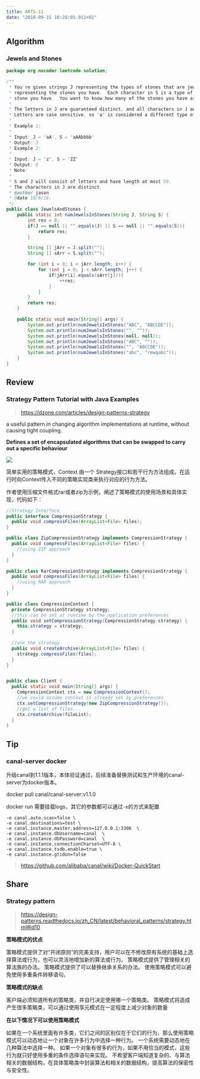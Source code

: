 ```yaml
---
title: ARTS-11
date: "2018-09-15 18:28:05.911+01"
---
```


## Algorithm

### Jewels and Stones

```java
package org.nocoder.leetcode.solution;

/**
 * You're given strings J representing the types of stones that are jewels, and S
 * representing the stones you have.  Each character in S is a type of
 * stone you have.  You want to know how many of the stones you have are also jewels.
 *
 * The letters in J are guaranteed distinct, and all characters in J and S are letters.
 * Letters are case sensitive, so "a" is considered a different type of stone from "A".
 *
 * Example 1:
 *
 * Input: J = "aA", S = "aAAbbbb"
 * Output: 3
 * Example 2:
 *
 * Input: J = "z", S = "ZZ"
 * Output: 0
 * Note:
 *
 * S and J will consist of letters and have length at most 50.
 * The characters in J are distinct.
 * @author jason
 * @date 18/9/16.
 */
public class JewelsAndStones {
    public static int numJewelsInStones(String J, String S) {
        int res = 0;
        if(J == null || "".equals(J) || S == null || "".equals(S)){
            return res;
        }

        String [] jArr = J.split("");
        String [] sArr = S.split("");

        for (int i = 0; i < jArr.length; i++) {
            for (int j = 0; j < sArr.length; j++) {
                if(jArr[i].equals(sArr[j])){
                    ++res;
                }
            }
        }
        return res;
    }

    public static void main(String[] args) {
        System.out.println(numJewelsInStones("ABC", "ABCCDE"));
        System.out.println(numJewelsInStones("", ""));
        System.out.println(numJewelsInStones(null, null));
        System.out.println(numJewelsInStones("ABC", ""));
        System.out.println(numJewelsInStones("", "ABCCDE"));
        System.out.println(numJewelsInStones("abc", "rewqabc"));
    }
}

```

## Review

### Strategy Pattern Tutorial with Java Examples

> https://dzone.com/articles/design-patterns-strategy

a useful pattern in changing algorithm implementations at runtime, without causing tight coupling.

**Defines a set of encapsulated algorithms that can be swapped to carry out a specific behaviour**

![](https://raw.githubusercontent.com/yangjinlong86/nocoder/master/data/images/design-pattern/strategy_pattern.png)

简单实用的策略模式，Context 由一个 Strategy接口和若干行为方法组成。在运行时向Context传入不同的策略实现类来执行对应的行为方法。

作者使用压缩文件格式rar或者zip为示例，阐述了策略模式的使用场景和具体实现，代码如下：

```java
//Strategy Interface
public interface CompressionStrategy {
  public void compressFiles(ArrayList<File> files);
}
```

```java
public class ZipCompressionStrategy implements CompressionStrategy {
  public void compressFiles(ArrayList<File> files) {
    //using ZIP approach
  }
}
```

```java
public class RarCompressionStrategy implements CompressionStrategy {
  public void compressFiles(ArrayList<File> files) {
    //using RAR approach
  }
}
```

```java
public class CompressionContext {
  private CompressionStrategy strategy;
  //this can be set at runtime by the application preferences
  public void setCompressionStrategy(CompressionStrategy strategy) {
    this.strategy = strategy;
  }
  
  //use the strategy
  public void createArchive(ArrayList<File> files) {
    strategy.compressFiles(files);
  }
}
```

```java

public class Client {
  public static void main(String[] args) {
    CompressionContext ctx = new CompressionContext();
    //we could assume context is already set by preferences
    ctx.setCompressionStrategy(new ZipCompressionStrategy());
    //get a list of files...
    ctx.createArchive(fileList);
  }
}
```


## Tip

### canal-server docker

升级canal到1.1.1版本，本体验证通过，后续准备替换测试和生产环境的canal-server为docker版本。

docker pull canal/canal-server:v1.1.0

docker run 需要挂载logs，其它的参数都可以通过`-e`的方式来配置

```
-e canal.auto.scan=false \
-e canal.destinations=test \
-e canal.instance.master.address=127.0.0.1:3306  \
-e canal.instance.dbUsername=canal  \
-e canal.instance.dbPassword=canal  \
-e canal.instance.connectionCharset=UTF-8 \
-e canal.instance.tsdb.enable=true \
-e canal.instance.gtidon=false
```

> https://github.com/alibaba/canal/wiki/Docker-QuickStart
> 

## Share

### Strategy pattern

> https://design-patterns.readthedocs.io/zh_CN/latest/behavioral_patterns/strategy.html#id10

**策略模式的优点**

策略模式提供了对“开闭原则”的完美支持，用户可以在不修改原有系统的基础上选择算法或行为，也可以灵活地增加新的算法或行为。
策略模式提供了管理相关的算法族的办法。
策略模式提供了可以替换继承关系的办法。
使用策略模式可以避免使用多重条件转移语句。

**策略模式的缺点**

客户端必须知道所有的策略类，并自行决定使用哪一个策略类。
策略模式将造成产生很多策略类，可以通过使用享元模式在一定程度上减少对象的数量

**在以下情况下可以使用策略模式**

如果在一个系统里面有许多类，它们之间的区别仅在于它们的行为，那么使用策略模式可以动态地让一个对象在许多行为中选择一种行为。
一个系统需要动态地在几种算法中选择一种。
如果一个对象有很多的行为，如果不用恰当的模式，这些行为就只好使用多重的条件选择语句来实现。
不希望客户端知道复杂的、与算法相关的数据结构，在具体策略类中封装算法和相关的数据结构，提高算法的保密性与安全性。
